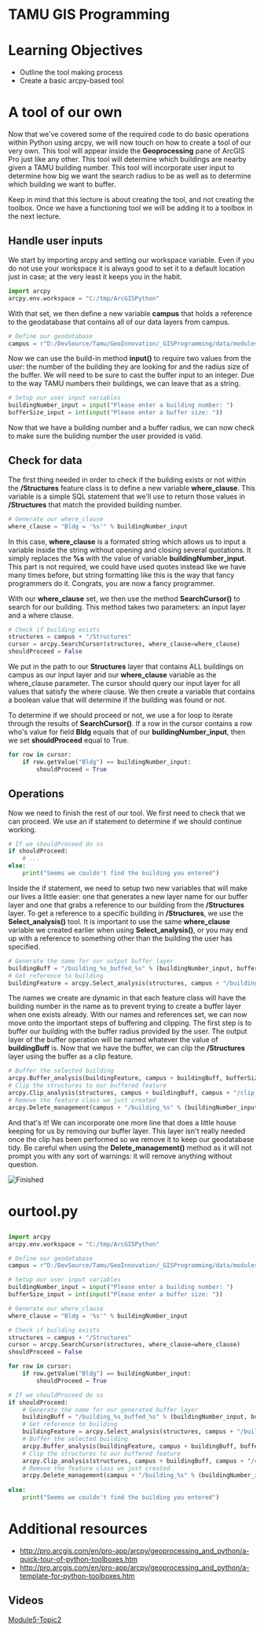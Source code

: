 # TAMU GIS Programming
# Learning Objectives
- Outline the tool making process
- Create a basic arcpy-based tool
<!-- ## The tool should do the following:
- Allow the user to enter a distance (error checking that distance is a number value)
- Find all trees that are within that distance from a building
- Save trees that meet criteria as a new layer -->
# A tool of our own
Now that we've covered some of the required code to do basic operations within Python using arcpy, we will now touch on how to create a tool of our very own. This tool will appear inside the **Geoprocessing** pane of ArcGIS Pro just like any other. This tool will determine which buildings are nearby given a TAMU building number. This tool will incorporate user input to determine how big we want the search radius to be as well as to determine which building we want to buffer.
>
Keep in mind that this lecture is about creating the tool, and not creating the toolbox. Once we have a functioning tool we will be adding it to a toolbox in the next lecture.
>
## Handle user inputs
We start by importing arcpy and setting our workspace variable. Even if you do not use your workspace it is always good to set it to a default location just in case; at the very least it keeps you in the habit. 
>
```python
import arcpy
arcpy.env.workspace = "C:/tmp/ArcGISPython"
```
>
With that set, we then define a new variable **campus** that holds a reference to the geodatabase that contains all of our data layers from campus.
>
```python
# Define our geodatabase
campus = r"D:/DevSource/Tamu/GeoInnovation/_GISProgramming/data/modules/17/Campus.gdb"
```
>
Now we can use the build-in method **input()** to require two values from the user: the number of the building they are looking for and the radius size of the buffer. We will need to be sure to cast the buffer input to an integer. Due to the way TAMU numbers their buildings, we can leave that as a string.
>
```python
# Setup our user input variables
buildingNumber_input = input("Please enter a building number: ")
bufferSize_input = int(input("Please enter a buffer size: "))
```
>
Now that we have a building number and a buffer radius, we can now check to make sure the building number the user provided is valid.
## Check for data
The first thing needed in order to check if the building exists or not within the **/Structures** feature class is to define a new variable **where_clause**. This variable is a simple SQL statement that we'll use to return those values in **/Structures** that match the provided building number.
>
```python
# Generate our where_clause
where_clause = "Bldg = '%s'" % buildingNumber_input
```
>
In this case, **where_clause** is a formated string which allows us to input a variable inside the string without opening and closing several quotations. It simply replaces the **%s** with the value of variable **buildingNumber_input**. This part is not required, we could have used quotes instead like we have many times before, but string formatting like this is the way that fancy programmers do it. Congrats, you are now a fancy programmer.
>
With our **where_clause** set, we then use the method **SearchCursor()** to search for our building. This method takes two parameters: an input layer and a where clause. 
>
```python
# Check if building exists
structures = campus + "/Structures"
cursor = arcpy.SearchCursor(structures, where_clause=where_clause)
shouldProceed = False
```
>
We put in the path to our **Structures** layer that contains ALL buildings on campus as our input layer and our **where_clause** variable as the where_clause parameter. The cursor should query our input layer for all values that satisfy the where clause. We then create a variable that contains a boolean value that will determine if the building was found or not.
>
To determine if we should proceed or not, we use a for loop to iterate through the results of **SearchCursor()**. If a row in the cursor contains a row who's value for field **Bldg** equals that of our **buildingNumber_input**, then we set **shouldProceed** equal to True.
>
```python
for row in cursor:
    if row.getValue("Bldg") == buildingNumber_input:
        shouldProceed = True
```
>
## Operations
Now we need to finish the rest of our tool. We first need to check that we can proceed. We use an if statement to determine if we should continue working.
>
```python
# If we shouldProceed do so
if shouldProceed:
    # ...
else:
    print("Seems we couldn't find the building you entered")
```
>
Inside the if statement, we need to setup two new variables that will make our lives a little easier: one that generates a new layer name for our buffer layer and one that grabs a reference to our building from the **/Structures** layer. To get a reference to a specific building in **/Structures**, we use the **Select_analysis()** tool. It is important to use the same **where_clause** variable we created earlier when using **Select_analysis()**, or you may end up with a reference to something other than the building the user has specified.
>
```python
# Generate the name for our output buffer layer
buildingBuff = "/building_%s_buffed_%s" % (buildingNumber_input, bufferSize_input)
# Get reference to building
buildingFeature = arcpy.Select_analysis(structures, campus + "/building_%s" % (buildingNumber_input), where_clause)
```
>
The names we create are dynamic in that each feature class will have the building number in the name as to prevent trying to create a buffer layer when one exists already. With our names and references set, we can now move onto the important steps of buffering and clipping. The first step is to buffer our building with the buffer radius provided by the user. The output layer of the buffer operation will be named whatever the value of **buildingBuff** is. Now that we have the buffer, we can clip the **/Structures** layer using the buffer as a clip feature.
>
```python
# Buffer the selected building
arcpy.Buffer_analysis(buildingFeature, campus + buildingBuff, bufferSize_input)
# Clip the structures to our buffered feature
arcpy.Clip_analysis(structures, campus + buildingBuff, campus + "/clip_%s" % (buildingNumber_input))
# Remove the feature class we just created
arcpy.Delete_management(campus + "/building_%s" % (buildingNumber_input))
```
>
And that's it! We can incorporate one more line that does a little house keeping for us by removing our buffer layer. This layer isn't really needed once the clip has been performed so we remove it to keep our geodatabase tidy. Be careful when using the **Delete_management()** method as it will not prompt you with any sort of warnings: it will remove anything without question.
>
![Finished](../images/modules/18/finished.png)
>
# <p>ourtool.py</p>
>
```python
import arcpy
arcpy.env.workspace = "C:/tmp/ArcGISPython"

# Define our geodatabase
campus = r"D:/DevSource/Tamu/GeoInnovation/_GISProgramming/data/modules/17/Campus.gdb"

# Setup our user input variables
buildingNumber_input = input("Please enter a building number: ")
bufferSize_input = int(input("Please enter a buffer size: "))

# Generate our where_clause
where_clause = "Bldg = '%s'" % buildingNumber_input

# Check if building exists
structures = campus + "/Structures"
cursor = arcpy.SearchCursor(structures, where_clause=where_clause)
shouldProceed = False

for row in cursor:
    if row.getValue("Bldg") == buildingNumber_input:
        shouldProceed = True

# If we shouldProceed do so
if shouldProceed:
    # Generate the name for our generated buffer layer
    buildingBuff = "/building_%s_buffed_%s" % (buildingNumber_input, bufferSize_input)
    # Get reference to building
    buildingFeature = arcpy.Select_analysis(structures, campus + "/building_%s" % (buildingNumber_input), where_clause)
    # Buffer the selected building
    arcpy.Buffer_analysis(buildingFeature, campus + buildingBuff, bufferSize_input)
    # Clip the structures to our buffered feature
    arcpy.Clip_analysis(structures, campus + buildingBuff, campus + "/clip_%s" % (buildingNumber_input))
    # Remove the feature class we just created
    arcpy.Delete_management(campus + "/building_%s" % (buildingNumber_input))
    
else:
    print("Seems we couldn't find the building you entered")
```
>
# Additional resources
- http://pro.arcgis.com/en/pro-app/arcpy/geoprocessing_and_python/a-quick-tour-of-python-toolboxes.htm
- http://pro.arcgis.com/en/pro-app/arcpy/geoprocessing_and_python/a-template-for-python-toolboxes.htm

## Videos
[Module5-Topic2](https://youtu.be/rI4hhA9G_o0)